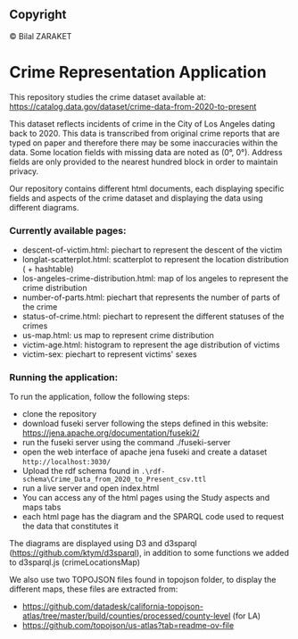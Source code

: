 ## Copyright
© Bilal ZARAKET
# Crime Representation Application

This repository studies the crime dataset available at: https://catalog.data.gov/dataset/crime-data-from-2020-to-present

This dataset reflects incidents of crime in the City of Los Angeles dating back to 2020. This data is transcribed from original crime reports that are typed on paper and therefore there may be some inaccuracies within the data. Some location fields with missing data are noted as (0°, 0°). Address fields are only provided to the nearest hundred block in order to maintain privacy.

Our repository contains different html documents, each displaying specific fields and aspects of the crime dataset and displaying the data using different diagrams.

### Currently available pages:

- descent-of-victim.html: piechart to represent the descent of the victim
- longlat-scatterplot.html: scatterplot to represent the location distribution ( + hashtable)
- los-angeles-crime-distribution.html: map of los angeles to represent the crime distribution
- number-of-parts.html: piechart that represents the number of parts of the crime
- status-of-crime.html: piechart to represent the different statuses of the crimes
- us-map.html: us map to represent crime distribution
- victim-age.html: histogram to represent the age distribution of victims
- victim-sex: piechart to represent victims' sexes

### Running the application:

To run the application, follow the following steps:

- clone the repository
- download fuseki server following the steps defined in this website: https://jena.apache.org/documentation/fuseki2/
- run the fuseki server using the command ./fuseki-server
- open the web interface of apache jena fuseki and create a dataset `http://localhost:3030/`
- Upload the rdf schema found in `.\rdf-schema\Crime_Data_from_2020_to_Present_csv.ttl`
- run a live server and open index.html
- You can access any of the html pages using the Study aspects and maps tabs
- each html page has the diagram and the SPARQL code used to request the data that constitutes it

The diagrams are displayed using D3 and d3sparql (https://github.com/ktym/d3sparql), in addition to some functions we added to d3sparql.js (crimeLocationsMap)

We also use two TOPOJSON files found in topojson folder, to display the different maps, these files are extracted from:

- https://github.com/datadesk/california-topojson-atlas/tree/master/build/counties/processed/county-level (for LA)
- https://github.com/topojson/us-atlas?tab=readme-ov-file
